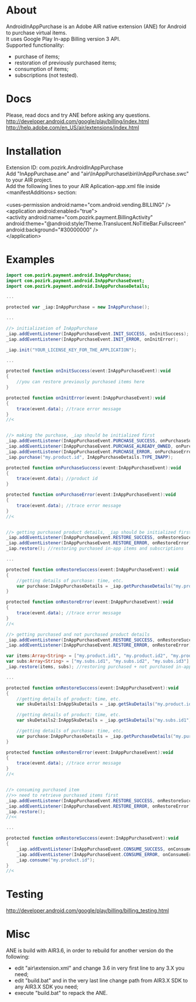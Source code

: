 # About
AndroidInAppPurchase is an Adobe AIR native extension (ANE) for Android to purchase virtual items.<br />
It uses Google Play In-app Billing version 3 API.<br />
Supported functionality:<br />
- purchase of items;<br />
- restoration of previously purchased items;<br />
- consumption of items;<br />
- subscriptions (not tested).<br />

# Docs
Please, read docs and try ANE before asking any questions.<br />
http://developer.android.com/google/play/billing/index.html<br />
http://help.adobe.com/en_US/air/extensions/index.html<br />


# Installation
Extension ID: com.pozirk.AndroidInAppPurchase<br />
Add "InAppPurchase.ane" and "air\InAppPurchase\bin\InAppPurchase.swc" to your AIR project.<br />
Add the following lines to your AIR Aplication-app.xml file inside &lt;manifestAdditions&gt; section:<br />
<br />
&lt;uses-permission android:name="com.android.vending.BILLING" /&gt;<br />
&lt;application android:enabled="true"&gt;<br />
	&lt;activity android:name="com.pozirk.payment.BillingActivity" android:theme="@android:style/Theme.Translucent.NoTitleBar.Fullscreen" android:background="#30000000" /&gt;<br />
&lt;/application&gt;<br />


# Examples
```actionscript
import com.pozirk.payment.android.InAppPurchase;
import com.pozirk.payment.android.InAppPurchaseEvent;
import com.pozirk.payment.android.InAppPurchaseDetails;

...

protected var _iap:InAppPurchase = new InAppPurchase();

...

//> initialization of InAppPurchase
_iap.addEventListener(InAppPurchaseEvent.INIT_SUCCESS, onInitSuccess);
_iap.addEventListener(InAppPurchaseEvent.INIT_ERROR, onInitError);

_iap.init("YOUR_LICENSE_KEY_FOR_THE_APPLICATION");

...

protected function onInitSuccess(event:InAppPurchaseEvent):void
{
	//you can restore previously purchased items here
}

protected function onInitError(event:InAppPurchaseEvent):void
{
	trace(event.data); //trace error message
}
//<


//> making the purchase, _iap should be initialized first
_iap.addEventListener(InAppPurchaseEvent.PURCHASE_SUCCESS, onPurchaseSuccess);
_iap.addEventListener(InAppPurchaseEvent.PURCHASE_ALREADY_OWNED, onPurchaseSuccess);
_iap.addEventListener(InAppPurchaseEvent.PURCHASE_ERROR, onPurchaseError);
_iap.purchase("my.product.id", InAppPurchaseDetails.TYPE_INAPP);

protected function onPurchaseSuccess(event:InAppPurchaseEvent):void
{
	trace(event.data); //product id
}

protected function onPurchaseError(event:InAppPurchaseEvent):void
{
	trace(event.data); //trace error message
}
//<


//> getting purchased product details, _iap should be initialized first
_iap.addEventListener(InAppPurchaseEvent.RESTORE_SUCCESS, onRestoreSuccess);
_iap.addEventListener(InAppPurchaseEvent.RESTORE_ERROR, onRestoreError);
_iap.restore(); //restoring purchased in-app items and subscriptions

...

protected function onRestoreSuccess(event:InAppPurchaseEvent):void
{
	//getting details of purchase: time, etc.
	var purchase:InAppPurchaseDetails = _iap.getPurchaseDetails("my.product.id");
}

protected function onRestoreError(event:InAppPurchaseEvent):void
{
	trace(event.data); //trace error message
}
//<

//> getting purchased and not purchased product details
_iap.addEventListener(InAppPurchaseEvent.RESTORE_SUCCESS, onRestoreSuccess);
_iap.addEventListener(InAppPurchaseEvent.RESTORE_ERROR, onRestoreError);

var items:Array<String> = ["my.product.id1", "my.product.id2", "my.product.id3"];
var subs:Array<String> = ["my.subs.id1", "my.subs.id2", "my.subs.id3"];
_iap.restore(items, subs); //restoring purchased + not purchased in-app items and subscriptions

...

protected function onRestoreSuccess(event:InAppPurchaseEvent):void
{
	//getting details of product: time, etc.
	var skuDetails1:InAppSkuDetails = _iap.getSkuDetails("my.product.id1");

	//getting details of product: time, etc.
	var skuDetails2:InAppSkuDetails = _iap.getSkuDetails("my.subs.id1");

	//getting details of purchase: time, etc.
	var purchase:InAppPurchaseDetails = _iap.getPurchaseDetails("my.purchased.product.id");
}

protected function onRestoreError(event:InAppPurchaseEvent):void
{
	trace(event.data); //trace error message
}
//<


//> consuming purchased item
//>> need to retrieve purchased items first
_iap.addEventListener(InAppPurchaseEvent.RESTORE_SUCCESS, onRestoreSuccess);
_iap.addEventListener(InAppPurchaseEvent.RESTORE_ERROR, onRestoreError);
_iap.restore();
//<<

...

protected function onRestoreSuccess(event:InAppPurchaseEvent):void
{
	_iap.addEventListener(InAppPurchaseEvent.CONSUME_SUCCESS, onConsumeSuccess);
	_iap.addEventListener(InAppPurchaseEvent.CONSUME_ERROR, onConsumeError);
	_iap.consume("my.product.id");
}
//<
```


# Testing
http://developer.android.com/google/play/billing/billing_testing.html


# Misc
ANE is build with AIR3.6, in order to rebuild for another version do the following:<br />
- edit "air\extension.xml" and change 3.6 in very first line to any 3.X you need;<br />
- edit "build.bat" and in the very last line change path from AIR3.X SDK to any AIR3.X SDK you need;<br />
- execute "build.bat" to repack the ANE.<br />